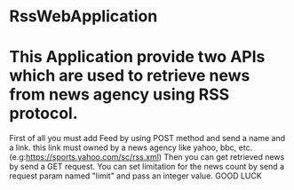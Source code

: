 # RssWebApplication

# This Application provide two APIs which are used to retrieve news from news agency using RSS protocol.
First of all you must add Feed by using POST method and send a name and a link. this link must owned by a news agency like yahoo, bbc, etc. (e.g:https://sports.yahoo.com/sc/rss.xml)
Then you can get retrieved news by send a GET request. You can set limitation for the news count by send a request param named "limit" and pass an integer value.
GOOD LUCK
